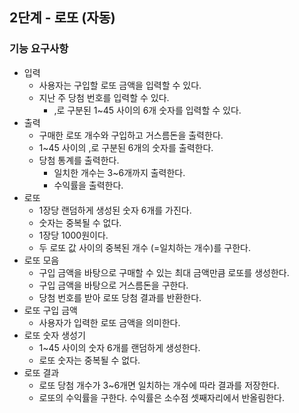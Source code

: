 ## 2단계 - 로또 (자동)

### 기능 요구사항
- 입력
  - 사용자는 구입할 로또 금액을 입력할 수 있다.
  - 지난 주 당첨 번호를 입력할 수 있다.
    - ,로 구분된 1~45 사이의 6개 숫자를 입력할 수 있다.
- 출력
  - 구매한 로또 개수와 구입하고 거스름돈을 출력한다.
  - 1~45 사이의 ,로 구분된 6개의 숫자를 출력한다.
  - 당첨 통계를 출력한다.
    - 일치한 개수는 3~6개까지 출력한다.
    - 수익률을 출력한다.
- 로또
  - 1장당 랜덤하게 생성된 숫자 6개를 가진다.
  - 숫자는 중복될 수 없다.
  - 1장당 1000원이다.
  - 두 로또 값 사이의 중복된 개수 (=일치하는 개수)를 구한다.
- 로또 모음
  - 구입 금액을 바탕으로 구매할 수 있는 최대 금액만큼 로또를 생성한다.
  - 구입 금액을 바탕으로 거스름돈을 구한다.
  - 당첨 번호를 받아 로또 당첨 결과를 반환한다.
- 로또 구입 금액
  - 사용자가 입력한 로또 금액을 의미한다.
- 로또 숫자 생성기
  - 1~45 사이의 숫자 6개를 랜덤하게 생성한다.
  - 로또 숫자는 중복될 수 없다.
- 로또 결과
  - 로또 당첨 개수가 3~6개면 일치하는 개수에 따라 결과를 저장한다.
  - 로또의 수익률을 구한다. 수익률은 소수점 셋째자리에서 반올림한다.
